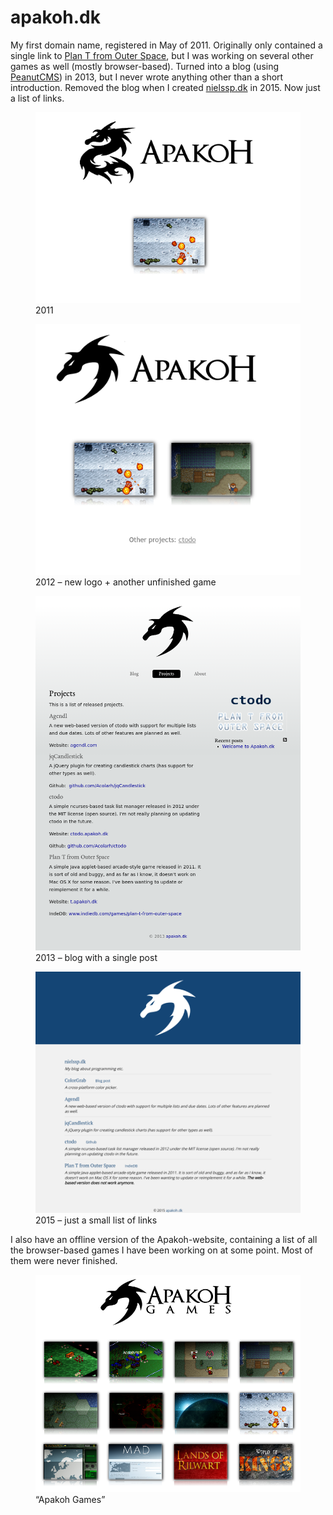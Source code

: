# apakoh.dk
My first domain name, registered in May of 2011. Originally only contained a single link to [Plan T from Outer Space](/things/ptfos), but I was working on several other games as well (mostly browser-based). Turned into a blog (using [PeanutCMS](/things/peanutcms)) in 2013, but I never wrote anything other than a short introduction. Removed the blog when I created [nielssp.dk](/things/nielssp-dk) in 2015. Now just a list of links.

<figure>
<img src="../../images/apakoh/apakoh1.png" alt="apakoh.dk" />
<figcaption>2011</figcaption>
</figure>

<figure>
<img src="../../images/apakoh/apakoh2.png" alt="apakoh.dk" />
<figcaption>2012 &ndash; new logo + another unfinished game</figcaption>
</figure>

<figure>
<img src="../../images/apakoh/apakoh3.png" alt="apakoh.dk" />
<figcaption>2013 &ndash; blog with a single post</figcaption>
</figure>

<figure>
<img src="../../images/apakoh/apakoh4.png" alt="apakoh.dk" />
<figcaption>2015 &ndash; just a small list of links</figcaption>
</figure>

I also have an offline version of the Apakoh-website, containing a list of all the browser-based games I have been working on at some point. Most of them were never finished.

<figure>
<img src="../../images/apakoh/apakoh5.png" alt="apakoh games" />
<figcaption>&ldquo;Apakoh Games&rdquo;</figcaption>
</figure>
